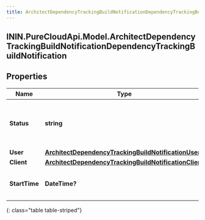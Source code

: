```yaml
---
title: ArchitectDependencyTrackingBuildNotificationDependencyTrackingBuildNotification
---
```

## ININ.PureCloudApi.Model.ArchitectDependencyTrackingBuildNotificationDependencyTrackingBuildNotification

## Properties

|Name | Type | Description | Notes|
|------------ | ------------- | ------------- | -------------|
| **Status** | **string** | The organization&#39;s new dependency tracking build status | [optional] |
| **User** | [**ArchitectDependencyTrackingBuildNotificationUser**](ArchitectDependencyTrackingBuildNotificationUser.html) |  | [optional] |
| **Client** | [**ArchitectDependencyTrackingBuildNotificationClient**](ArchitectDependencyTrackingBuildNotificationClient.html) |  | [optional] |
| **StartTime** | **DateTime?** | The time the last build started, in ISO 8601 format | [optional] |
{: class="table table-striped"}


